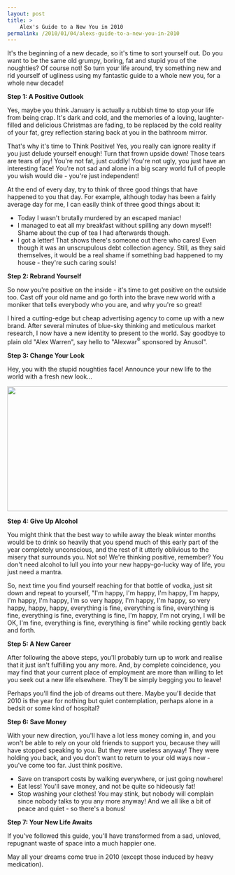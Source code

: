 ```yaml
---
layout: post
title: >
    Alex's Guide to a New You in 2010
permalink: /2010/01/04/alexs-guide-to-a-new-you-in-2010
---
```

It's the beginning of a new decade, so it's time to sort yourself out. Do you want to be the same old grumpy, boring, fat and stupid you of the noughties? Of course not! So turn your life around, try something new and rid yourself of ugliness using my fantastic guide to a whole new you, for a whole new decade!

<strong>Step 1: A Positive Outlook</strong>

Yes, maybe you think January is actually a rubbish time to stop your life from being crap. It's dark and cold, and the memories of a loving, laughter-filled and delicious Christmas are fading, to be replaced by the cold reality of your fat, grey reflection staring back at you in the bathroom mirror.

That's why it's time to Think Positive! Yes, you really can ignore reality if you just delude yourself enough! Turn that frown upside down! Those tears are tears of joy! You're not fat, just cuddly! You're not ugly, you just have an interesting face! You're not sad and alone in a big scary world full of people you wish would die - you're just independent!

At the end of every day, try to think of three good things that have happened to you that day. For example, although today has been a fairly average day for me, I can easily think of three good things about it:
<ul>
	<li>Today I wasn't brutally murdered by an escaped maniac!</li>
	<li>I managed to eat all my breakfast without spilling any down myself! Shame about the cup of tea I had afterwards though.</li>
	<li>I got a letter! That shows there's someone out there who cares! Even though it was an unscrupulous debt collection agency. Still, as they said themselves, it would be a real shame if something bad happened to my house - they're such caring souls!</li>
</ul>
<strong>Step 2: Rebrand Yourself</strong>

So now you're positive on the inside - it's time to get positive on the outside too. Cast off your old name and go forth into the brave new world with a moniker that tells everybody who you are, and why you're so great!

I hired a cutting-edge but cheap advertising agency to come up with a new brand. After several minutes of blue-sky thinking and meticulous market research, I now have a new identity to present to the world. Say goodbye to plain old "Alex Warren", say hello to "Alexwar<sup>®</sup> sponsored by Anusol".

<strong>Step 3: Change Your Look</strong>

Hey, you with the stupid noughties face! Announce your new life to the world with a fresh new look...

<a href="http://alexwarrenblog.files.wordpress.com/2010/01/newlife1.jpg"><img class="alignnone size-full wp-image-280" style="border:0 initial initial;" title="newlife" src="http://alexwarrenblog.files.wordpress.com/2010/01/newlife1.jpg" alt="" width="579" height="285" /></a>

<strong>Step 4: Give Up Alcohol</strong>

You might think that the best way to while away the bleak winter months would be to drink so heavily that you spend much of this early part of the year completely unconscious, and the rest of it utterly oblivious to the misery that surrounds you. Not so! We're thinking positive, remember? You don't need alcohol to lull you into your new happy-go-lucky way of life, you just need a mantra.

So, next time you find yourself reaching for that bottle of vodka, just sit down and repeat to yourself, "I'm happy, I'm happy, I'm happy, I'm happy, I'm happy, I'm happy, I'm so very happy, I'm happy, I'm happy, so very happy, happy, happy, everything is fine, everything is fine, everything is fine, everything is fine, everything is fine, I'm happy, I'm not crying, I will be OK, I'm fine, everything is fine, everything is fine" while rocking gently back and forth.

<strong>Step 5: A New Career</strong>

After following the above steps, you'll probably turn up to work and realise that it just isn't fulfilling you any more. And, by complete coincidence, you may find that your current place of employment are more than willing to let you seek out a new life elsewhere. They'll be simply begging you to leave!

Perhaps you'll find the job of dreams out there. Maybe you'll decide that 2010 is the year for nothing but quiet contemplation, perhaps alone in a bedsit or some kind of hospital?

<strong>Step 6: Save Money</strong>

With your new direction, you'll have a lot less money coming in, and you won't be able to rely on your old friends to support you, because they will have stopped speaking to you. But they were useless anyway! They were holding you back, and you don't want to return to your old ways now - you've come too far. Just think positive.
<ul>
	<li>Save on transport costs by walking everywhere, or just going nowhere!</li>
	<li>Eat less! You'll save money, and not be quite so hideously fat!</li>
	<li>Stop washing your clothes! You may stink, but nobody will complain since nobody talks to you any more anyway! And we all like a bit of peace and quiet - so there's a bonus!</li>
</ul>
<strong>Step 7: Your New Life Awaits</strong>

If you've followed this guide, you'll have transformed from a sad, unloved, repugnant waste of space into a much happier one.

May all your dreams come true in 2010 (except those induced by heavy medication).